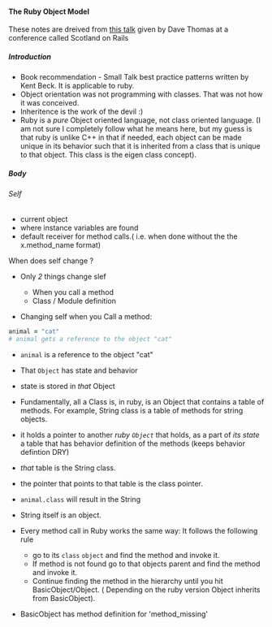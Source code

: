 #### The Ruby Object Model

These notes are dreived from [this talk](https://www.youtube.com/watch?v=X2sgQ38UDVY) given by Dave Thomas at a conference called Scotland on Rails

##### Introduction

- Book recommendation - Small Talk best practice patterns written by Kent Beck. It is applicable to ruby.
- Object orientation was not programming with classes. That was not how it was conceived.
- Inheritence is the work of the devil :)
- Ruby is a _pure_ Object oriented language, not class oriented language. (I am not sure I completely follow what he means here, but my guess is that ruby is unlike C++ in that if needed, each object can be made unique in its behavior such that it is inherited from a class that is unique to that object. This class is the eigen class concept).


##### Body

###### Self
- current object
- where instance variables are found
- default receiver for method calls.( i.e. when done without the the x.method_name format)

When does self change ?
- Only *2* things change slef
  - When you call a method
  - Class / Module definition

- Changing self when you Call a method:

```ruby
animal = "cat"
# animal gets a reference to the object "cat"
```

- `animal` is a reference to the object "cat"
- That `Object` has state and behavior
- state is stored in _that_ Object


- Fundamentally, all a Class is, in ruby, is an Object that contains a table of methods. For example, String class is a table of methods for string objects.
- it holds a pointer to another *ruby `Object`* that holds, as a part of _its state_ a table that has behavior definition of the methods (keeps behavior defintion DRY)
- _that_ table is the String class.
- the pointer that points to that table is the class pointer.
- `animal.class` will result in the String
- String itself is an object.


- Every method call in Ruby works the same way: It follows the following rule
    - go to its `class` `object` and find the method and invoke it.
    - If method is not found go to that objects parent and find the method and invoke it.
    - Continue finding the method in the hierarchy until you hit BasicObject/Object. ( Depending on the ruby version Object inherits from BasicObject).
- BasicObject has method definition for 'method_missing'
